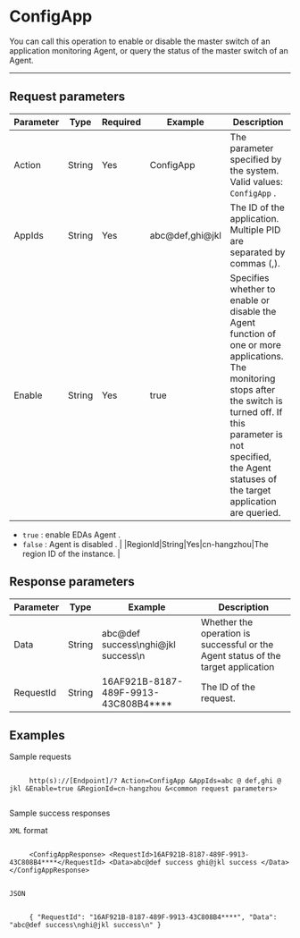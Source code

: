 # ConfigApp

You can call this operation to enable or disable the master switch of an application monitoring Agent, or query the status of the master switch of an Agent.

****

## Request parameters

|Parameter|Type|Required|Example|Description|
|---------|----|--------|-------|-----------|
|Action|String|Yes|ConfigApp|The parameter specified by the system. Valid values: `ConfigApp` . |
|AppIds|String|Yes|abc@def,ghi@jkl|The ID of the application. Multiple PID are separated by commas \(,\). |
|Enable|String|Yes|true|Specifies whether to enable or disable the Agent function of one or more applications. The monitoring stops after the switch is turned off. If this parameter is not specified, the Agent statuses of the target application are queried.

-   `true` : enable EDAs Agent .
-   `false` : Agent is disabled . |
|RegionId|String|Yes|cn-hangzhou|The region ID of the instance. |

## Response parameters

|Parameter|Type|Example|Description|
|---------|----|-------|-----------|
|Data|String|abc@def success\\nghi@jkl success\\n|Whether the operation is successful or the Agent status of the target application |
|RequestId|String|16AF921B-8187-489F-9913-43C808B4\*\*\*\*|The ID of the request. |

## Examples

Sample requests

```

     http(s)://[Endpoint]/? Action=ConfigApp &AppIds=abc @ def,ghi @ jkl &Enable=true &RegionId=cn-hangzhou &<common request parameters> 
   
```

Sample success responses

`XML` format

```

     <ConfigAppResponse> <RequestId>16AF921B-8187-489F-9913-43C808B4****</RequestId> <Data>abc@def success ghi@jkl success </Data> </ConfigAppResponse> 
   
```

`JSON`

```

     { "RequestId": "16AF921B-8187-489F-9913-43C808B4****", "Data": "abc@def success\nghi@jkl success\n" } 
   
```

